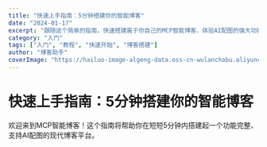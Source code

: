 ```yaml
---
title: "快速上手指南：5分钟搭建你的智能博客"
date: "2024-01-17"
excerpt: "跟随这个简单的指南，快速搭建属于你自己的MCP智能博客，体验AI配图的强大功能。"
category: "入门"
tags: ["入门", "教程", "快速开始", "博客搭建"]
author: "博客助手"
coverImage: "https://hailuo-image-algeng-data.oss-cn-wulanchabu.aliyuncs.com/image_inference_output%2Ftalkie%2Fprod%2Fimg%2F2025-06-08%2Fed30bf6b-3ed8-4dc4-897c-dfdd4f71621a.jpeg?Expires=1749467926&OSSAccessKeyId=LTAI5t5i98DA24TibFGGcX8h&Signature=Lub%2FweE7Z9zFTOB%2FDiSF%2F38GeRw%3D"
---
```


# 快速上手指南：5分钟搭建你的智能博客

欢迎来到MCP智能博客！这个指南将帮助你在短短5分钟内搭建起一个功能完整、支持AI配图的现代博客平台。